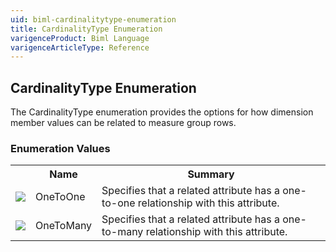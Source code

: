 ```yaml
---
uid: biml-cardinalitytype-enumeration
title: CardinalityType Enumeration
varigenceProduct: Biml Language
varigenceArticleType: Reference
---
```


## CardinalityType Enumeration<div class="LanguageSummary"><div class ="SummaryItem">The CardinalityType enumeration provides the options for how dimension member values can be related to measure group rows.</div></div><div class="EnumValueGroup">### Enumeration Values<table id="EnumValue" class="MemberList"><tbody><tr><th class="MemberTypeIconColumnHeader">&nbsp;</th><th class="MemberNameColumnHeader">Name</th><th class="MemberSummaryColumnHeader">Summary</th></tr><tr class="cd0"><td align="center" class="MemberTypeIcon"><img src="enumValue.png"></img></td><td class="MemberName">OneToOne</td><td class="MemberSummary"><div class ="SummaryItem">Specifies that a related attribute has a one-to-one relationship with this attribute.</div></td></tr><tr class="cd1"><td align="center" class="MemberTypeIcon"><img src="enumValue.png"></img></td><td class="MemberName">OneToMany</td><td class="MemberSummary"><div class ="SummaryItem">Specifies that a related attribute has a one-to-many relationship with this attribute.</div></td></tr></tbody></table></div>